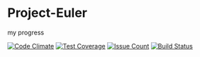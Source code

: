 # Project-Euler
my progress

[![Code Climate](https://lima.codeclimate.com/github/klysium/Project-Euler/badges/gpa.svg)](https://lima.codeclimate.com/github/klysium/Project-Euler)
[![Test Coverage](https://lima.codeclimate.com/github/klysium/Project-Euler/badges/coverage.svg)](https://lima.codeclimate.com/github/klysium/Project-Euler/coverage)
[![Issue Count](https://lima.codeclimate.com/github/klysium/Project-Euler/badges/issue_count.svg)](https://lima.codeclimate.com/github/klysium/Project-Euler)
[![Build Status](https://travis-ci.org/klysium/Project-Euler.svg?branch=master)](https://travis-ci.org/klysium/Project-Euler)
